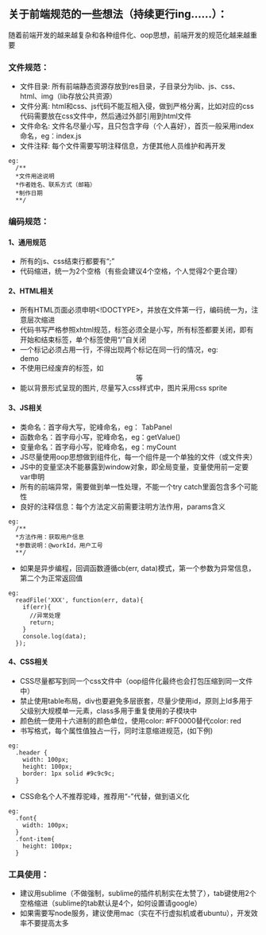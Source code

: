 ## 关于前端规范的一些想法（持续更行ing……）：

  随着前端开发的越来越复杂和各种组件化、oop思想，前端开发的规范化越来越重要

### 文件规范：
* 文件目录: 所有前端静态资源存放到res目录，子目录分为lib、js、css、html、img（lib存放公共资源）
* 文件分离: html和css、js代码不能互相入侵，做到严格分离，比如对应的css代码需要放在css文件中，然后通过外部引用到html文件
* 文件命名: 文件名尽量小写，且只包含字母（个人喜好），首页一般采用index命名，eg：index.js
* 文件注释: 每个文件需要写明注释信息，方便其他人员维护和再开发
```
eg:
  /**
  *文件用途说明
  *作者姓名、联系方式（邮箱）
  *制作日期
  **/
```

### 编码规范：

#### 1、通用规范
* 所有的js、css结束行都要有“;”
* 代码缩进，统一为2个空格（有些会建议4个空格，个人觉得2个更合理）

#### 2、HTML相关
* 所有HTML页面必须申明<!DOCTYPE>，并放在文件第一行，编码统一为<meta charset="utf-8" />，注意层次缩进
* 代码书写严格参照xhtml规范，标签必须全是小写，所有标签都要关闭，即有开始和结束标签，单个标签使用“/”自关闭
* 一个标记必须占用一行，不得出现两个标记在同一行的情况，eg:<div><span>demo</span></div>
* 不使用已经废弃的标签，如<center>等
* 能以背景形式呈现的图片, 尽量写入css样式中，图片采用css sprite

#### 3、JS相关
* 类命名：首字母大写，驼峰命名，eg： TabPanel
* 函数命名：首字母小写，驼峰命名，eg：getValue()
* 变量命名：首字母小写，驼峰命名，eg：myCount
* JS尽量使用oop思想做到组件化，每一个组件是一个单独的文件（或文件夹）
* JS中的变量坚决不能暴露到window对象，即全局变量，变量使用前一定要var申明
* 所有的前端异常，需要做到单一性处理，不能一个try catch里面包含多个可能性
* 良好的注释信息：每个方法定义前需要注明方法作用，params含义
```
eg:
  /**
  *方法作用：获取用户信息
  *参数说明：@workId，用户工号
  **/
```
* 如果是异步编程，回调函数遵循cb(err, data)模式，第一个参数为异常信息，第二个为正常返回值
```
eg:
  readFile('XXX', function(err, data){
    if(err){
      //异常处理
      return;
    }
    console.log(data);
  });
```

#### 4、CSS相关
* CSS尽量都写到同一个css文件中（oop组件化最终也会打包压缩到同一文件中）
* 禁止使用table布局，div也要避免多层嵌套，尽量少使用id，原则上Id多用于父级别大规模单一元素，class多用于重复使用的子模块中
* 颜色统一使用十六进制的颜色单位，使用color: #FF0000替代color: red
* 书写格式，每个属性值独占一行，同时注意缩进规范，(如下例)
```
eg:
  .header {
    width: 100px;
    height: 100px;
    border: 1px solid #9c9c9c;
  }
```
* CSS命名个人不推荐驼峰，推荐用“-”代替，做到语义化
```
eg:
  .font{
    width: 100px;
  }
  .font-item{
    height: 100px;
  }
```

### 工具使用：
  * 建议用sublime（不做强制，sublime的插件机制实在太赞了），tab键使用2个空格缩进（sublime的tab默认是4个，如何设置请google）
  * 如果需要写node服务，建议使用mac（实在不行虚拟机或者ubuntu），开发效率不要提高太多